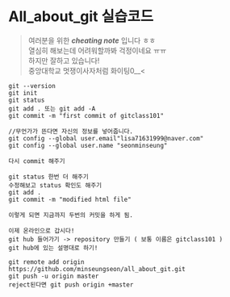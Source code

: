 # All_about_git 실습코드
> 여러분을 위한 ***cheating note*** 입니다 ㅎㅎ  
>열심히 해보는데 어려워할까봐 걱정이네요 ㅠㅠ  
>하지만 잘하고 있습니다!  
>중앙대학교 멋쟁이사자처럼 화이팅0__<



```
git --version  
git init  
git status  
git add . 또는 git add -A  
git commit -m "first commit of gitclass101"  
  
//무언가가 뜬다면 자신의 정보를 넣어줍니다.   
git config --global user.email"lisa71631999@naver.com"  
git config --global user.name "seonminseung"  
  
다시 commit 해주기  
  
git status 한번 더 해주기  
수정해보고 status 확인도 해주기  
git add .   
git commit -m "modified html file"  
  
이렇게 되면 지금까지 두번의 커밋을 하게 됨.   
  
이제 온라인으로 갑시다!   
git hub 들어가기 -> repository 만들기 ( 보통 이름은 gitclass101 )   
git hub에 있는 설명대로 하기!  
  
git remote add origin https://github.com/minseungseon/all_about_git.git  
git push -u origin master   
reject된다면 git push origin +master  
```
